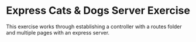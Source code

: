 # Express Cats & Dogs Server Exercise

This exercise works through establishing a controller with a routes folder and multiple pages with an express server.

